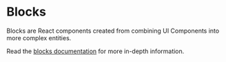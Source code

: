 Blocks
====

Blocks are React components created from combining UI Components into more complex entities.

Read the [blocks documentation](https://github.com/Automattic/wp-calypso/blob/master/client/blocks/README.md) for more in-depth information.
